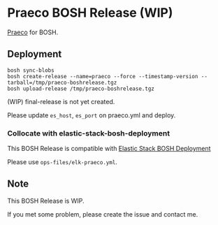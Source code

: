 # Praeco BOSH Release (WIP)

[Praeco](https://github.com/ServerCentral/praeco) for BOSH.

## Deployment
```
bosh sync-blobs
bosh create-release --name=praeco --force --timestamp-version --tarball=/tmp/praeco-boshrelease.tgz
bosh upload-release /tmp/praeco-boshrelease.tgz
```

(WIP) final-release is not yet created.

Please update `es_host`, `es_port` on praeco.yml and deploy.


### Collocate with elastic-stack-bosh-deployment
This BOSH Release is compatible with [Elastic Stack BOSH Deployment](https://github.com/bosh-elastic-stack/elastic-stack-bosh-deployment)

Please use `ops-files/elk-praeco.yml`.

## Note
This BOSH Release is WIP.

If you met some problem, please create the issue and contact me.
